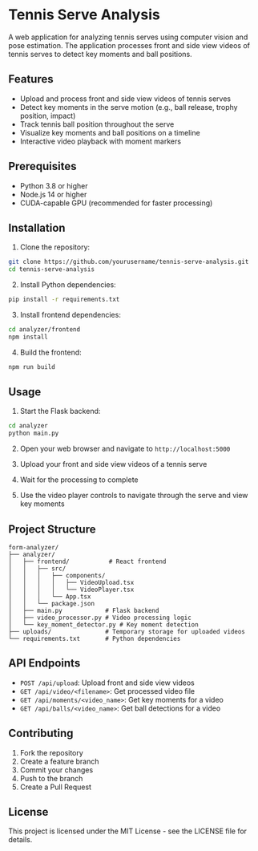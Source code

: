 # Tennis Serve Analysis

A web application for analyzing tennis serves using computer vision and pose estimation. The application processes front and side view videos of tennis serves to detect key moments and ball positions.

## Features

- Upload and process front and side view videos of tennis serves
- Detect key moments in the serve motion (e.g., ball release, trophy position, impact)
- Track tennis ball position throughout the serve
- Visualize key moments and ball positions on a timeline
- Interactive video playback with moment markers

## Prerequisites

- Python 3.8 or higher
- Node.js 14 or higher
- CUDA-capable GPU (recommended for faster processing)

## Installation

1. Clone the repository:

```bash
git clone https://github.com/yourusername/tennis-serve-analysis.git
cd tennis-serve-analysis
```

2. Install Python dependencies:

```bash
pip install -r requirements.txt
```

3. Install frontend dependencies:

```bash
cd analyzer/frontend
npm install
```

4. Build the frontend:

```bash
npm run build
```

## Usage

1. Start the Flask backend:

```bash
cd analyzer
python main.py
```

2. Open your web browser and navigate to `http://localhost:5000`

3. Upload your front and side view videos of a tennis serve

4. Wait for the processing to complete

5. Use the video player controls to navigate through the serve and view key moments

## Project Structure

```
form-analyzer/
├── analyzer/
│   ├── frontend/           # React frontend
│   │   ├── src/
│   │   │   ├── components/
│   │   │   │   ├── VideoUpload.tsx
│   │   │   │   └── VideoPlayer.tsx
│   │   │   └── App.tsx
│   │   └── package.json
│   ├── main.py            # Flask backend
│   ├── video_processor.py # Video processing logic
│   └── key_moment_detector.py # Key moment detection
├── uploads/               # Temporary storage for uploaded videos
└── requirements.txt       # Python dependencies
```

## API Endpoints

- `POST /api/upload`: Upload front and side view videos
- `GET /api/video/<filename>`: Get processed video file
- `GET /api/moments/<video_name>`: Get key moments for a video
- `GET /api/balls/<video_name>`: Get ball detections for a video

## Contributing

1. Fork the repository
2. Create a feature branch
3. Commit your changes
4. Push to the branch
5. Create a Pull Request

## License

This project is licensed under the MIT License - see the LICENSE file for details.
